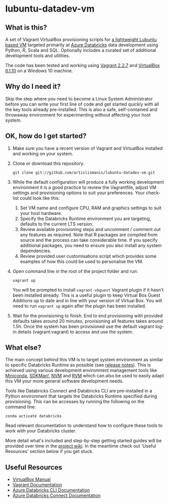 # lubuntu-datadev-vm

## What is this?

A set of Vagrant VirtualBox provisioning scripts for [a lightweight Lubuntu based VM](https://github.com/artislismanis/packer-template) targeted primarily at [Azure Databricks](https://azure.microsoft.com/en-gb/services/databricks/) data development using Python, R, Scala and SQL. Optionally includes a curated set of additional development tools and utilities.

The code has been tested and working using [Vagrant 2.2.7](https://releases.hashicorp.com/vagrant/2.2.7/) and [VirtualBox 6.1.10](https://download.virtualbox.org/virtualbox/6.1.10/) on a Windows 10 machine.

## Why do I need it?

Skip the step where you need to become a Linux System Administrator before you can write your first line of code and get started quickly with all the key tools already pre-installed. This is also a safe, self-contained and throwaway environment for experimenting without affecting your host system.

## OK, how do I get started?

1. Make sure you have a recent version of Vagrant and VirtualBox installed and working on your system.

2. Clone or download this repository.

    ```shell
    git clone git://github.com/artislismanis/lubuntu-datadev-vm.git
    ```

3. While the default configuration will produce a fully working development environment it is a good practice to review the Vagrantfile, adjust VM settings and provisioning options to suit your preferences. Your check-list could look like this:

    1. Set VM name and configure CPU, RAM and graphics settings to suit your host hardware.
    2. Specify the Databricks Runtime environment you are targeting, defaults to the current LTS version.
    3. Review available provisioning steps and uncomment / comment out any features as required. Note that R packages are compiled from source and the process can take considerable time. If you specify additional packages, you need to ensure you also install any system dependencies.
    4. Review provided user customisations script which provides some examples of how this could be used to personalise the VM.

4. Open command line in the root of the project folder and run:

    ```shell
    vagrant up
    ```

    You will be prompted to install `vagrant-vbguest` Vagrant plugin if it hasn't been installed already. This is a useful plugin to keep Virtual Box Guest Additions up to date and in line with your version of Virtual Box. You will need to run `vagrant up` again after the plugin has been installed.

5. Wait for the provisioning to finish. End to end provisioning with provided defaults takes around 20 minutes, provisioning all features takes around 1.5h. Once the system has been provisioned use the default vagrant log-in details (vagrant:vagrant) to access and use the system.

## What else?

The main concept behind this VM is to target system environment as similar to specific Databricks Runtime as possible (see [release notes](https://docs.microsoft.com/en-us/azure/databricks/release-notes/runtime/releases)). This is achieved using various development environment management tools like [Miniconda](https://docs.conda.io/en/latest/miniconda.html), [SDKMan!](https://sdkman.io/), [NVM](https://github.com/nvm-sh/nvm) and [RVM](https://rvm.io/) which can also be used to easily adapt this VM your more general software development needs.

Tools like Databricks Connect and Databricks CLI are pre-installed in a Python environment that targets the Databricks Runtime specified during provisioning. This can be accesses by running the following on the command line:

  ```shell
  conda activate databricks
  ```

Read relevant documentation to understand how to configure these tools to work with your Databricks cluster.

More detail what's included and step-by-step getting started guides will be provided over time in the [project wiki](https://github.com/artislismanis/lubuntu-datadev-vm/wiki). In the meantime check out 'Useful Resources' section below if you get stuck.

## Useful Resources

- [VirtualBox Manual](https://www.virtualbox.org/manual/)
- [Vagrant Documentation](https://www.vagrantup.com/docs)
- [Azure Databricks CLI Documentation](https://docs.microsoft.com/en-us/azure/databricks/dev-tools/cli/)
- [Azure Databricks Connect Documentation](https://docs.microsoft.com/en-us/azure/databricks/dev-tools/databricks-connect)

